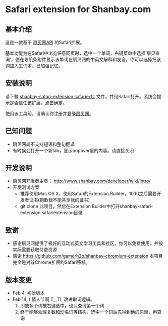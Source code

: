 # Safari extension for Shanbay.com

## 基本介绍
这是一款基于 [扇贝网API](http://www.shanbay.com/support/dev/api.html) 的Safari扩展。

基本功能为在Safari中浏览任意网页时，选中一个单词，右键菜单中选择‘扇贝查词’，便在导航条附件显示该单词在扇贝网的中英文解释和发音。你可以选择把该词加入生词本，已加强记忆。

## 安装说明
请下载 [shanbay-safari-extension.safariextz](https://github.com/jove/shanbay-safari-extension/raw/master/shanbay-safari-extension.safariextz) 文件。并用Safari打开。系统会提示是否信任该扩展，点击确定。

使用该工具前，请确认你注册并登录[扇贝网](http://www.shanbay.com)。

## 已知问题

* 扇贝网尚不支持短语和整句翻译
* 有时候会打开一个新tab，显示popover里的内容。请直接关闭

## 开发说明

* 扇贝网开发者主页： <http://www.shanbay.com/developer/wiki/intro/>
* 开发测试方案
	* 推荐使用Mac OS X，使用Safari的Extension Builder。10.10之后需要开发者证书(抱歉我不能共享我的证书)
	* git clone 此项目，然后在Extension Builder中打开shanbay-safari-extension.safariextension目录

## 致谢

* 感谢扇贝网提供了极好的互动式英文学习工具和社区。你可以免费使用，并按实际需要获取付费资源
* 感谢 <https://github.com/gamerh2o/shanbay-chromium-extension> 本项目完全是对该Chrome扩展的Safari移植。

## 版本变更

* Feb 4, 初始版本
* Feb 14, ( 情人节啊 T__T), 改进取词逻辑。
	1. 即使多个词被右键选中，也只查询第一个词
	2. 终于能够处理复数和动名词等结构。选中一个词后先得到他的原型，再查询